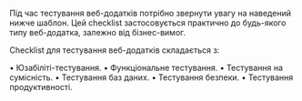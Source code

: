 Під час тестування веб-додатків потрібно звернути увагу на наведений нижче шаблон. Цей checklist застосовується практично до будь-якого типу веб-додатка, залежно від бізнес-вимог.

Checklist для тестування веб-додатків складається з:

•	Юзабіліті-тестування.
•	Функціональне тестування.
•	Тестування на сумісність.
•	Тестування баз даних.
•	Тестування безпеки.
•	Тестування продуктивності.




